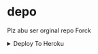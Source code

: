 # depo
Plz abu ser orginal repo Forck
<details><summary>Deploy To Heroku</summary>

<p>

<br>

<a href="https://heroku.com/deploy?template=https://github.com/donui-bit/depo">

  <img src="https://www.herokucdn.com/deploy/button.svg" alt="Deploy">

</a>

</p>

</details>
